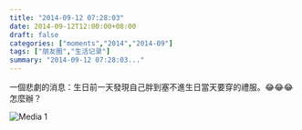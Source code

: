 ```yaml
---
title: "2014-09-12 07:28:03"
date: 2014-09-12T12:00:00+08:00
draft: false
categories: ["moments","2014","2014-09"]
tags: ["朋友圈","生活记录"]
summary: "2014-09-12 07:28:03..."
---
```


一個悲劇的消息：生日前一天發現自己胖到塞不進生日當天要穿的禮服。😂😂😂怎麼辦？

![Media 1](/Moments/photos/2014-09-12/201409120728030.jpg)

